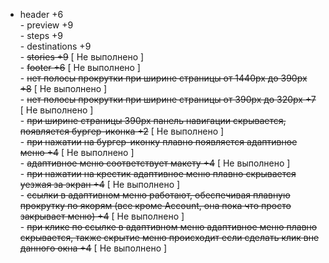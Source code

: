 - header +6<br>- preview +9<br>- steps +9<br>- destinations +9<br>- ~~stories +9<span class="red">~~ [ Не выполнено ] </span><br>- ~~footer +6<span class="red">~~ [ Не выполнено ] </span><br>- ~~нет полосы прокрутки при ширине страницы от 1440рх до 390px +8<span class="red">~~ [ Не выполнено ] </span><br>- ~~нет полосы прокрутки при ширине страницы от 390px до 320рх +7<span class="red">~~ [ Не выполнено ] </span><br>- ~~при ширине страницы 390рх панель навигации скрывается, появляется бургер-иконка +2<span class="red">~~ [ Не выполнено ] </span><br>- ~~при нажатии на бургер-иконку плавно появляется адаптивное меню +4<span class="red">~~ [ Не выполнено ] </span><br>- ~~адаптивное меню соответствует макету +4<span class="red">~~ [ Не выполнено ] </span><br>- ~~при нажатии на крестик адаптивное меню плавно скрывается уезжая за экран +4<span class="red">~~ [ Не выполнено ] </span><br>- ~~ссылки в адаптивном меню работают, обеспечивая плавную прокрутку по якорям (все кроме Account, она пока что просто закрывает меню) +4<span class="red">~~ [ Не выполнено ] </span><br>- ~~при клике по ссылке в адаптивном меню адаптивное меню плавно скрывается, также скрытие меню происходит если сделать клик вне данного окна +4<span class="red">~~ [ Не выполнено ] </span><br>
